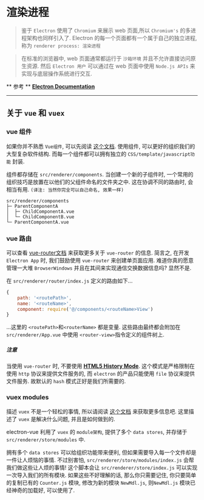 # 渲染进程

> 鉴于 `Electron` 使用了 `Chromium` 来展示 web 页面,所以 `Chromium's` 的多进程架构也同样引入了. Electron 的每一个页面都有一个属于自己的独立进程, 称为 `renderer process: 渲染进程`

> 在标准的浏览器中, web 页面通常都运行于 `沙箱环境` 并且不允许直接访问原生资源. 然后 `Electron 用户` 可以通过在 web 页面中使用 `Node.js APIs` 来实现与底层操作系统进行交互.

** 参考 ** [**Electron Documentation**](http://electron.atom.io/docs/tutorial/quick-start/#renderer-process)

---

## 关于 `vue` 和 `vuex`

### vue 组件

如果你并不熟悉 `Vue组件`, 可以先阅读 [这个文档]((http://vuejs.org/v2/guide/single-file-components.html)). 使用组件, 可以更好的组织我们的大型复杂软件结构. 而每一个组件都可以拥有独立的 `CSS/template/javascript功能` 封装.

组件都存储在 `src/renderer/components`. 当创建一个新的子组件时, 一个常用的组织技巧是放置在以他们的父组件命名的文件夹之中. 这在协调不同的路由时, 会相当有用. `(译注: 当然你完全可以自己命名, 效果一样)`

```
src/renderer/components
├─ ParentComponentA
│  ├─ ChildComponentA.vue
│  └─ ChildComponentB.vue
└─ ParentComponentA.vue
```

### vue 路由

可以查看 [vue-router文档](https://github.com/vuejs/vue-router) 来获取更多关于 `vue-router` 的信息. 简言之, 在开发 `Electron App` 时, 我们鼓励使用 `vue-router` 来创建单页面应用. 难道你真的愿意管理一大堆 `BrowserWindows` 并且在其间来实现通信交换数据信息吗? 显然不是.

在 `src/renderer/router/index.js` 定义的路由如下...

```js
{
    path: '<routePath>',
    name: '<routeName>',
    component: require('@/components/<routeName>View')
}
```

...这里的 `<routePath>`和`<routerName>` 都是变量. 这些路由最终都会附加在 `src/renderer/App.vue` 中使用 `<router-view>`指令定义的组件树上.

##### 注意

当使用 `vue-router` 时, 不要使用 [**HTML5 History Mode**](http://router.vuejs.org/en/essentials/history-mode.html). 这个模式是严格限制在使用 `http` 协议来提供文件服务的, 而 `electron` 的产品只能使用 `file` 协议来提供文件服务. 故默认的 `hash` 模式正好是我们所需要的.

### vuex modules

描述 `vuex` 不是一个轻松的事情, 所以请阅读 [这个文档](http://vuex.vuejs.org/en/intro.html) 来获取更多信息吧. 这里描述了 `vuex` 是解决什么问题, 并且是如何做到的.

electron-vue 利用了 `vuex` 的 `module架构`, 提供了多个 `data stores`, 并存储于 `src/renderer/store/modules` 中.

拥有多个 `data stores` 可以给组织功能带来便利, 但如果需要导入每一个文件却是一件让人烦恼的事情. 不过别害怕, `src/renderer/store/modules/index.js` 会帮我们做这些让人烦的事情! 这个脚本会让 `src/renderer/store/index.js` 可以实现一次导入我们的所有模块. 如果这些不好理解的话, 那么你只需要记住, 你只要简单的复制已有的 `Counter.js` 模块, 修改为新的模块 `NewMdl.js`, 则`NewMdl.js` 模块已经神奇的加载好, 可以使用了.
